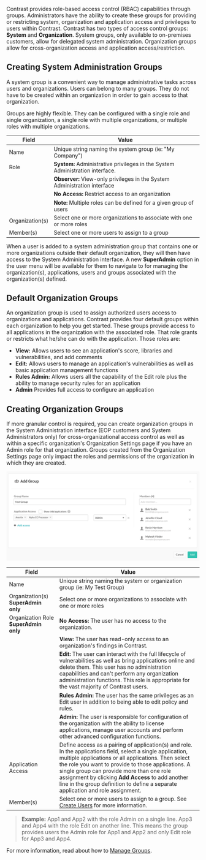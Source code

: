 <!--
title: "Create Groups"
description: "Creating Access Control Groups within Contrast TeamServer"
tags: "Admin onboarding TeamServer groups acls access create"
-->

Contrast provides role-based access control (RBAC) capabilities through groups. Administrators have the ability to create these groups for providing or restricting system, organization and application access and privileges to users within Contrast. Contrast has two types of access control groups: **System** and **Organization**. System groups, only available to on-premises customers, allow for delegated system administration. Organization groups allow for cross-organization access and application access/restriction.

## Creating System Administration Groups
A system group is a convenient way to manage administrative tasks across users and organizations. Users can belong to many groups. They do not have to be created within an organization in order to gain access to that organization. 

Groups are highly flexible. They can be configured with a single role and single organization, a single role with multiple organizations, or multiple roles with multiple organizations. 

| Field           | Value         |
|-----------------|---------------|                                             
| Name            | Unique string naming the system group (ie: "My Company")  |
| Role            | **System:** Administrative privileges in the System Administration interface.| 
|				  | **Observer:** View-only privileges in the System Administration interface |
|     			  | **No Access:** Restrict access to an organization |
|     			  | **Note:** Multiple roles can be defined for a given group of users |
| Organization(s) | Select one or more organizations to associate with one or more roles|
| Member(s)       | Select one or more users to assign to a group |

When a user is added to a system administration group that contains one or more organizations outside their default organization, they will then have access to the System Administration interface. A new **SuperAdmin** option in the user menu will be available for them to navigate to for managing the organization(s), applications, users and groups associated with the organization(s) defined. 

## Default Organization Groups
An organization group is used to assign authorized users access to organizations and applications. Contrast provides four default groups within each organization to help you get started. These groups provide access to all applications in the organization with the associated role. That role grants or restricts what he/she can do with the application. Those roles are:

* **View:** Allows users to see an application's score, libraries and vulnerabilities, and add comments
* **Edit:** Allows users to manage an application's vulnerabilities as well as basic application management functions
* **Rules Admin:** Allows users all the capability of the Edit role plus the ability to manage security rules for an application 
* **Admin** Provides full access to configure an application 

## Creating Organization Groups 
If more granular control is required, you can create organization groups in the System Administration interface (EOP customers and System Administrators only) for cross-organizational access control as well as within a specific organization's Organization Settings page if you have an Admin role for that organization. Groups created from the Organization Settings page only impact the roles and permissions of the organization in which they are created. 

<a href="assets/images/Create_Group.png" rel="lightbox" title="Add Group"><img class="thumbnail" src="assets/images/Create_Group.png"/></a>

| Field           | Value                                                                                                                                                                                                                                       |
|-----------------|---------------------------------------------------------------------------------------------------------------------------------------------------------------------------------------------------------------------------------------------|
| Name            | Unique string naming the system or organization group (ie: My Test Group)|
| Organization(s) **SuperAdmin only** | Select one or more organizations to associate with one or more roles|
| Organization Role **SuperAdmin only** | **No Access:** The user has no access to the organization.  |
|     									| **View:** The user has read-only access to an organization's findings in Contrast. |
|     									| **Edit:** The user can interact with the full lifecycle of vulnerabilities as well as bring 		applications online and delete them. This user has no administration capabilities and can't perform any organization administration functions. This role is appropriate for the vast majority of Contrast users.  |
|     				 					|**Rules Admin:** The user has the same privileges as an Edit user in addition to being able to edit policy and rules. |
|    									| **Admin:** The user is responsible for configuration of the organization with the ability to license applications, manage user accounts and perform other advanced configuration functions. |
| Application Access | Define access as a pairing of application(s) and role. In the applications field, select a single application, multiple applications or all applications. Then select the role you want to provide to those applications. A single group can provide more than one role assignment by clicking **Add Access** to add another line in the group definition to define a separate application and role assignment.|
| Member(s)         | Select one or more users to assign to a group. See [Create Users](admin-onboardteam.html#create-user) for more information.|

>**Example:** App1 and App2 with the role Admin on a single line. App3 and App4 with the role Edit on another line. This means the group provides users the Admin role for App1 and App2 and only Edit role for App3 and App4.

For more information, read about how to [Manage Groups](admin-manageorgs.html#access). 
